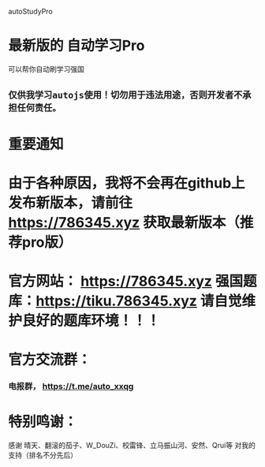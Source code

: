 autoStudyPro
# 最新版的 自动学习Pro
可以帮你自动刷学习强国
## `仅供我学习autojs使用！切勿用于违法用途，否则开发者不承担任何责任。`

# 重要通知
# 由于各种原因，我将不会再在github上发布新版本，请前往 https://786345.xyz 获取最新版本（推荐pro版）
# 官方网站： https://786345.xyz 强国题库：https://tiku.786345.xyz 请自觉维护良好的题库环境！！！  

# 官方交流群：
### 电报群， https://t.me/auto_xxqg

# 特别鸣谢：
感谢 晴天、翻滚的茄子、W_DouZi、校雷锋、立马振山河、安然、Qrui等 对我的支持（排名不分先后）  
